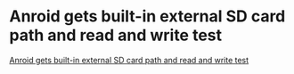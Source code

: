 # Anroid gets built-in external SD card path and read and write test
[Anroid gets built-in external SD card path and read and write test](https://aiwithcloud.com/2022/09/15/anroid_gets_built_in_external_sd_card_path_and_read_and_write_test/)